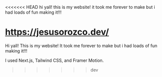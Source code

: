 <<<<<<< HEAD
hi yall! this is my website! it took me forever to make but i had loads of fun making it!!!

https://jesusorozco.dev/
=======
Hi yall! This is my website! It took me forever to make but i had loads of fun making it!!!

I used Next.js, Tailwind CSS, and Framer Motion.
>>>>>>> dev
